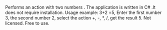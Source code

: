 Performs an action with two numbers . The application is written in C# .It does not require installation. Usage example: 3+2 =5, Enter the first number 3, the second number 2, select the action +, -, *, /, get the result 5. Not licensed. Free to use.
